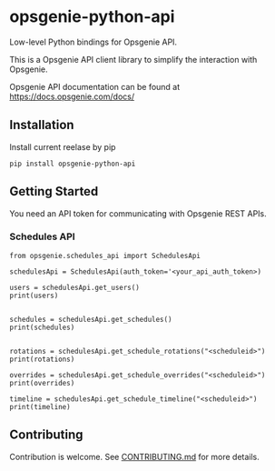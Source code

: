 # opsgenie-python-api

Low-level Python bindings for Opsgenie API.

This is a Opsgenie API client library to simplify the interaction with Opsgenie.

Opsgenie API documentation can be found at https://docs.opsgenie.com/docs/

## Installation

Install current reelase by pip

```
pip install opsgenie-python-api
```

## Getting Started

You need an API token for communicating with Opsgenie REST APIs. 

### Schedules API

```
from opsgenie.schedules_api import SchedulesApi

schedulesApi = SchedulesApi(auth_token='<your_api_auth_token>)

users = schedulesApi.get_users()
print(users)


schedules = schedulesApi.get_schedules()
print(schedules)


rotations = schedulesApi.get_schedule_rotations("<scheduleid>")
print(rotations)

overrides = schedulesApi.get_schedule_overrides("<scheduleid>")
print(overrides)

timeline = schedulesApi.get_schedule_timeline("<scheduleid>")
print(timeline)

```


## Contributing

Contribution is welcome. See [CONTRIBUTING.md](CONTRIBUTING.md) for more details.
